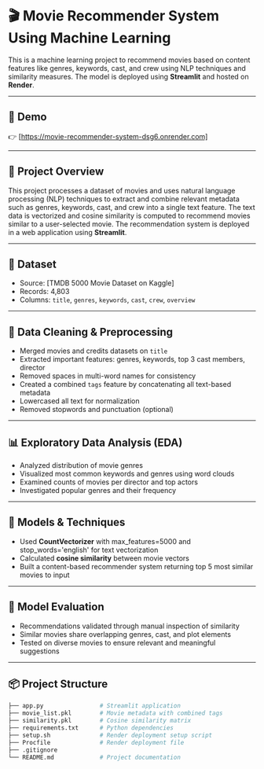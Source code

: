 # 🎬 Movie Recommender System Using Machine Learning

This is a machine learning project to recommend movies based on content features like genres, keywords, cast, and crew using NLP techniques and similarity measures. The model is deployed using **Streamlit** and hosted on **Render**.

---

## 🚀 Demo

👉 [https://movie-recommender-system-dsg6.onrender.com]

---

## 📌 Project Overview

This project processes a dataset of movies and uses natural language processing (NLP) techniques to extract and combine relevant metadata such as genres, keywords, cast, and crew into a single text feature. The text data is vectorized and cosine similarity is computed to recommend movies similar to a user-selected movie. The recommendation system is deployed in a web application using **Streamlit**.

---

## 📁 Dataset

- Source: [TMDB 5000 Movie Dataset on Kaggle]
- Records: 4,803  
- Columns: `title`, `genres`, `keywords`, `cast`, `crew`, `overview`

---

## 🧹 Data Cleaning & Preprocessing

- Merged movies and credits datasets on `title`  
- Extracted important features: genres, keywords, top 3 cast members, director  
- Removed spaces in multi-word names for consistency  
- Created a combined `tags` feature by concatenating all text-based metadata  
- Lowercased all text for normalization  
- Removed stopwords and punctuation (optional)

---

## 📊 Exploratory Data Analysis (EDA)

- Analyzed distribution of movie genres  
- Visualized most common keywords and genres using word clouds  
- Examined counts of movies per director and top actors  
- Investigated popular genres and their frequency

---

## 🧠 Models & Techniques

- Used **CountVectorizer** with max_features=5000 and stop_words='english' for text vectorization  
- Calculated **cosine similarity** between movie vectors  
- Built a content-based recommender system returning top 5 most similar movies to input

---

## 🧪 Model Evaluation

- Recommendations validated through manual inspection of similarity  
- Similar movies share overlapping genres, cast, and plot elements  
- Tested on diverse movies to ensure relevant and meaningful suggestions

---

## 📦 Project Structure

```bash
├── app.py                # Streamlit application  
├── movie_list.pkl        # Movie metadata with combined tags  
├── similarity.pkl        # Cosine similarity matrix  
├── requirements.txt      # Python dependencies  
├── setup.sh              # Render deployment setup script  
├── Procfile              # Render deployment file  
├── .gitignore  
└── README.md             # Project documentation
